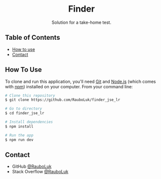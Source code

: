 <h1 align="center">Finder</h1>

<div align="center">
   Solution for a take-home test.
</div>
<!-- <div align="center"> 
  <h2>
    <a href="#">
      Live
    </a>
  </h2>
</div> -->

<!-- TABLE OF CONTENTS -->

## Table of Contents

- [How to use](#how-to-use)
- [Contact](#contact)

## How To Use

To clone and run this application, you'll need [Git](https://git-scm.com) and [Node.js](https://nodejs.org/en/download/) (which comes with [npm](http://npmjs.com)) installed on your computer. From your command line:

```bash
# Clone this repository
$ git clone https://github.com/RauboLuk/finder_jse_lr

# Go to directory
$ cd finder_jse_lr

# Install dependencies
$ npm install

# Run the app
$ npm run dev
```

## Contact

- GitHub [@RauboLuk](https://github.com/RauboLuk)
- Stack Overflow [@RauboLuk](https://stackoverflow.com/users/9185799/rauboluk)